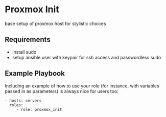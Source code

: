 Proxmox Init
=========

base setup of proxmox host for stylistic choices

Requirements
------------

- install sudo
- setup ansible user with keypair for ssh access and passwordless sudo

Example Playbook
----------------

Including an example of how to use your role (for instance, with variables passed in as parameters) is always nice for users too:

    - hosts: servers
      roles:
         - role: proxmox_init
